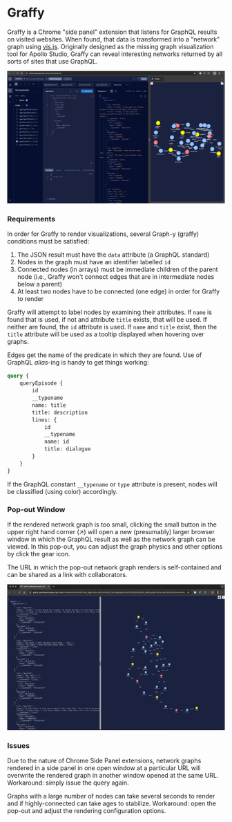 # Graffy

Graffy is a Chrome "side panel" extension that listens for GraphQL results on visited websites. When found, that data is transformed into a "network" graph using [vis.js](https://visjs.org). Originally designed as the missing graph visualization tool for Apollo Studio, Graffy can reveal interesting networks returned by all sorts of sites that use GraphQL.

![Alt text](imgs/extension.png?raw=true "Title")

### Requirements

In order for Graffy to render visualizations, several Graph-y (graffy) conditions must be satisfied:

1. The JSON result must have the `data` attribute (a GraphQL standard)
1. Nodes in the graph must have an identifier labelled `id`
1. Connected nodes (in arrays) must be immediate children of the parent node (i.e., Graffy won't connect edges that are in intermediate nodes below a parent)
1. At least two nodes have to be connected (one edge) in order for Graffy to render

Graffy will attempt to label nodes by examining their attributes. If `name` is found that is used, if not and attribute `title` exists, that will be used. If neither are found, the `id` attribute is used. If `name` and `title` exist, then the `title` attribute will be used as a tooltip displayed when hovering over graphs. 

Edges get the name of the predicate in which they are found. Use of GraphQL *alias*-ing is handy to get things working:

```GraphQL
query {
    queryEpisode {
        id
        __typename
        name: title
        title: description
        lines: {
            id
            __typename
            name: id
            title: dialogue
        }
    }
}
```

If the GraphQL constant `__typename` or `type` attribute is present, nodes will be classified (using color) accordingly.

### Pop-out Window

If the rendered network graph is too small, clicking the small button in the upper right hand corner (&#8599;) will open a new (presumably) larger browser window in which the GraphQL result as well as the network graph can be viewed. In this pop-out, you can adjust the graph physics and other options by click the gear icon.

The URL in which the pop-out network graph renders is self-contained and can be shared as a link with collaborators.

![Alt text](imgs/popout.png?raw=true "Title")

### Issues

Due to the nature of Chrome Side Panel extensions, network graphs rendered in a side panel in one open window at a particular URL will overwrite the rendered graph in another window opened at the same URL. Workaround: simply issue the query again.

Graphs with a large number of nodes can take several seconds to render and if highly-connected can take ages to stabilize. Workaround: open the pop-out and adjust the rendering configuration options.
